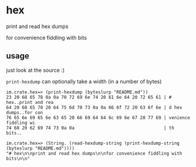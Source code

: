 # hex

print and read hex dumps

for convenience fiddling with bits

## usage

just look at the source :)

`print-hexdump` can optionally take a width (in a number of bytes)

```
im.crate.hex=> (print-hexdump (byteslurp "README.md"))
23 20 68 65 78 0a 0a 70 72 69 6e 74 20 61 6e 64 20 72 65 61 | # hex..print and rea
64 20 68 65 78 20 64 75 6d 70 73 0a 0a 66 6f 72 20 63 6f 6e | d hex dumps..for con
76 65 6e 69 65 6e 63 65 20 66 69 64 64 6c 69 6e 67 20 77 69 | venience fiddling wi
74 68 20 62 69 74 73 0a 0a                                  | th bits..
```

```
im.crate.hex=> (String. (read-hexdump-string (print-hexdump-string (byteslurp "README.md"))))
"# hex\n\nprint and read hex dumps\n\nfor convenience fiddling with bits\n\n"
```

